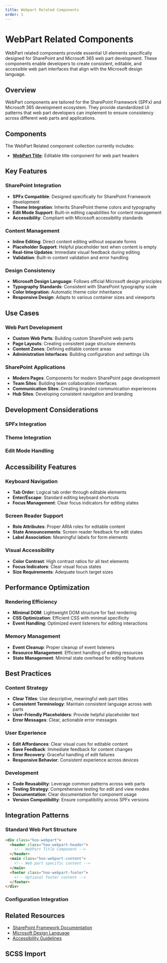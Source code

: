 ```yaml
---
title: Webpart Related Components
order: 1
---
```


# WebPart Related Components

WebPart related components provide essential UI elements specifically designed for SharePoint and Microsoft 365 web part development. These components enable developers to create consistent, editable, and accessible web part interfaces that align with the Microsoft design language.

## Overview

WebPart components are tailored for the SharePoint Framework (SPFx) and Microsoft 365 development ecosystem. They provide standardized UI patterns that web part developers can implement to ensure consistency across different web parts and applications.

## Components

The WebPart Related component collection currently includes:

- **[WebPart Title](./webpart-title)**: Editable title component for web part headers

## Key Features

### SharePoint Integration
- **SPFx Compatible**: Designed specifically for SharePoint Framework development
- **Theme Integration**: Inherits SharePoint theme colors and typography
- **Edit Mode Support**: Built-in editing capabilities for content management
- **Accessibility**: Compliant with Microsoft accessibility standards

### Content Management
- **Inline Editing**: Direct content editing without separate forms
- **Placeholder Support**: Helpful placeholder text when content is empty
- **Real-time Updates**: Immediate visual feedback during editing
- **Validation**: Built-in content validation and error handling

### Design Consistency
- **Microsoft Design Language**: Follows official Microsoft design principles
- **Typography Standards**: Consistent with SharePoint typography scale
- **Color Integration**: Automatic theme color inheritance
- **Responsive Design**: Adapts to various container sizes and viewports

## Use Cases

### Web Part Development
- **Custom Web Parts**: Building custom SharePoint web parts
- **Page Layouts**: Creating consistent page structure elements
- **Content Zones**: Defining editable content areas
- **Administration Interfaces**: Building configuration and settings UIs

### SharePoint Applications
- **Modern Pages**: Components for modern SharePoint page development
- **Team Sites**: Building team collaboration interfaces
- **Communication Sites**: Creating branded communication experiences
- **Hub Sites**: Developing consistent navigation and branding

## Development Considerations

### SPFx Integration

### Theme Integration

### Edit Mode Handling

## Accessibility Features

### Keyboard Navigation
- **Tab Order**: Logical tab order through editable elements
- **Enter/Escape**: Standard editing keyboard shortcuts
- **Focus Management**: Clear focus indicators for editing states

### Screen Reader Support
- **Role Attributes**: Proper ARIA roles for editable content
- **State Announcements**: Screen reader feedback for edit states
- **Label Association**: Meaningful labels for form elements

### Visual Accessibility
- **Color Contrast**: High contrast ratios for all text elements
- **Focus Indicators**: Clear visual focus states
- **Size Requirements**: Adequate touch target sizes

## Performance Optimization

### Rendering Efficiency
- **Minimal DOM**: Lightweight DOM structure for fast rendering
- **CSS Optimization**: Efficient CSS with minimal specificity
- **Event Handling**: Optimized event listeners for editing interactions

### Memory Management
- **Event Cleanup**: Proper cleanup of event listeners
- **Resource Management**: Efficient handling of editing resources
- **State Management**: Minimal state overhead for editing features

## Best Practices

### Content Strategy
- **Clear Titles**: Use descriptive, meaningful web part titles
- **Consistent Terminology**: Maintain consistent language across web parts
- **User-Friendly Placeholders**: Provide helpful placeholder text
- **Error Messages**: Clear, actionable error messages

### User Experience
- **Edit Affordances**: Clear visual cues for editable content
- **Save Feedback**: Immediate feedback for content changes
- **Error Recovery**: Graceful handling of edit failures
- **Responsive Behavior**: Consistent experience across devices

### Development
- **Code Reusability**: Leverage common patterns across web parts
- **Testing Strategy**: Comprehensive testing for edit and view modes
- **Documentation**: Clear documentation for component usage
- **Version Compatibility**: Ensure compatibility across SPFx versions

## Integration Patterns

### Standard Web Part Structure
```html
<div class="hoo-webpart">
  <header class="hoo-webpart-header">
    <!-- WebPart Title Component -->
  </header>
  <main class="hoo-webpart-content">
    <!-- Web part specific content -->
  </main>
  <footer class="hoo-webpart-footer">
    <!-- Optional footer content -->
  </footer>
</div>
```

### Configuration Integration

## Related Resources

- [SharePoint Framework Documentation](https://docs.microsoft.com/en-us/sharepoint/dev/spfx/)
- [Microsoft Design Language](https://docs.microsoft.com/en-us/microsoft-365/)
- [Accessibility Guidelines](https://docs.microsoft.com/en-us/accessibility/)

## SCSS Import

